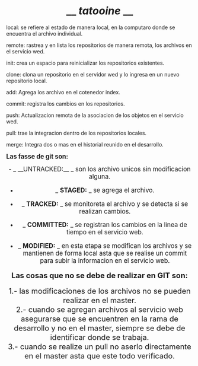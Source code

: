# <center>  __ _tatooine_ __

local: se refiere al estado de manera local, en la computaro donde se encuentra el archivo individual.

remote: rastrea y en lista los repositorios de manera remota, los archivos en el servicio wed.

init: crea un espacio para reinicializar los repositorios existentes.

clone: clona un repositorio en el servidor wed y lo ingresa en un nuevo repositorio local.

add: Agrega los archivo en el cotenedor index.

commit: registra los cambios en los repositorios.

push: Actualizacion remota de la asociacion de los objetos en el servicio wed.

pull: trae la integracion dentro de los repositorios locales.

 merge: Integra dos o mas en el historial reunido en el desarrollo.

<big> __Las fasse de git son:__

<center>
  - _ __UNTRACKED:__ _ son los archivo unicos sin modificacion alguna.

- _ __STAGED:__ _ se agrega el archivo.

- _ __TRACKED:__ _ se monitoreta el archivo y se detecta si se realizan cambios.

- _ __COMMITTED:__ _ se registran los cambios en la linea de tiempo en el servicio web.

- _ __MODIFIED:__ _ en esta etapa se  modifican los archivos y se mantienen de forma local asta que se realise un commit para subir la informacion en el servicio web.


<big> __Las cosas que no se debe de realizar en GIT son:__

<center>
1.- las modificaciones de los archivos no se pueden realizar en el master.
<center>
2.- cuando se agregan archivos al servicio web asegurarse que se encuentren en la rama de desarrollo y no en el master, siempre se debe de identificar donde se trabaja.
<center>
3.- cuando se realize un pull no aserlo directamente en el master asta que este todo verificado.
